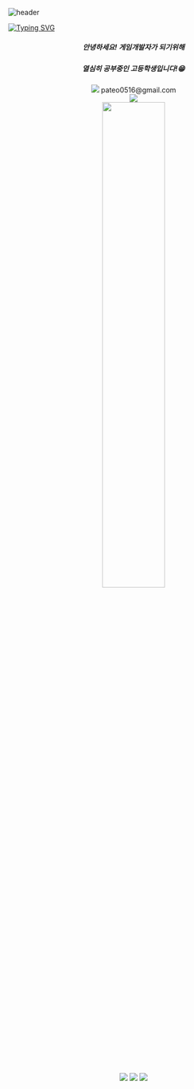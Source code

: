 ![header](https://capsule-render.vercel.app/api?type=waving&color=gradient&height=120&animation=fadeIn&section=footer&text=😊👋🤝&fontAlign=70)

[![Typing SVG](https://readme-typing-svg.herokuapp.com/?color=f0f6fc&lines=Welcome+bomin's+Github!&font=Redressed&size=40)](https://git.io/typing-svg)

<div align=center>
<h5>안녕하세요! 게임개발자가 되기위해</h5>
<h5>열심히 공부중인 고등학생입니다!😁</h5>
</div>

<div align=center> 
<img src="https://img.shields.io/badge/gmail-%23EA4335.svg?&style=for-the-badge&logo=gmail&logoColor=white" /> pateo0516@gmail.com
</div>

<div align=center> 
<a href="s">
  <img src="https://github-readme-stats.vercel.app/api/top-langs/?username=bomin12&exclude_repo=bomin12.github.io&layout=compact&theme=tokyonight" />
</a>
</div>

<div align=center> 
<a href="s">
  <img src="https://github-readme-stats.vercel.app/api?username=bomin12&theme=tokyonight&show_icons=true" width="50%" />
</a>
</div>

<div align=center> 
<img src="https://img.shields.io/badge/c-%23A8B9CC.svg?&style=for-the-badge&logo=c&logoColor=black" />
<img src="https://img.shields.io/badge/c%2B%2B-%2300599C.svg?&style=for-the-badge&logo=c%2B%2B&logoColor=white" />
<img src="https://img.shields.io/badge/unity-%23000000.svg?&style=for-the-badge&logo=unity&logoColor=white" />
</div>




